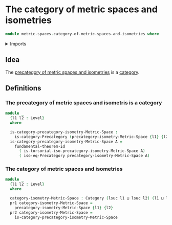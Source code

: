 # The category of metric spaces and isometries

```agda
module metric-spaces.category-of-metric-spaces-and-isometries where
```

<details><summary>Imports</summary>

```agda
open import category-theory.categories
open import category-theory.isomorphisms-in-precategories

open import foundation.dependent-pair-types
open import foundation.fundamental-theorem-of-identity-types
open import foundation.universe-levels

open import metric-spaces.precategory-of-metric-spaces-and-isometries
```

</details>

## Idea

The
[precategory of metric spaces and isometries](metric-spaces.precategory-of-metric-spaces-and-isometries.md)
is a [category](category-theory.categories.md).

## Definitions

### The precategory of metric spaces and isometris is a category

```agda
module _
  {l1 l2 : Level}
  where

  is-category-precategory-isometry-Metric-Space :
    is-category-Precategory (precategory-isometry-Metric-Space {l1} {l2})
  is-category-precategory-isometry-Metric-Space A =
    fundamental-theorem-id
      ( is-torsorial-iso-precategory-isometry-Metric-Space A)
      ( iso-eq-Precategory precategory-isometry-Metric-Space A)
```

### The category of metric spaces and isometries

```agda
module _
  {l1 l2 : Level}
  where

  category-isometry-Metric-Space : Category (lsuc l1 ⊔ lsuc l2) (l1 ⊔ l2)
  pr1 category-isometry-Metric-Space =
    precategory-isometry-Metric-Space {l1} {l2}
  pr2 category-isometry-Metric-Space =
    is-category-precategory-isometry-Metric-Space
```
